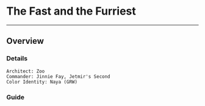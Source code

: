 # The Fast and the Furriest
---
## Overview
### Details
```
Architect: Zoo
Commander: Jinnie Fay, Jetmir's Second
Color Identity: Naya (GRW)
```

### Guide

